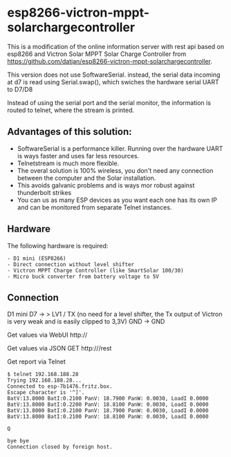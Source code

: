 # esp8266-victron-mppt-solarchargecontroller

This is a modification of the online information server with rest api based on esp8266 and Victron Solar MPPT Solar Charge Controller
from https://github.com/datjan/esp8266-victron-mppt-solarchargecontroller.

This version does not use SoftwareSerial. 
instead, the serial data  incoming at d7 is read using Serial.swap(), which swiches the hardware serial UART to D7/D8

Instead of using the serial port and the serial monitor, the information is routed to telnet, where the stream is printed.

## Advantages of this solution: 
- SoftwareSerial is a performance killer. Running over the hardware UART is ways faster and uses far less resources. 
- Telnetstream is much more flexible.
- The overal solution is 100% wireless, you don't need any connection between the computer and the Solar installation.
- This avoids galvanic problems and is ways mor robust against thunderbolt strikes
- You can us as many ESP devices as you want each one has its own IP and can be monitored from separate Telnet instances.


## Hardware
The following hardware is required:
```
- D1 mini (ESP8266)
- Direct connection without level shifter
- Victron MPPT Charge Controller (like SmartSolar 100/30)
- Micro buck converter from battery voltage to 5V
```

## Connection
  D1 mini D7 -> > LV1 / TX  (no need for a level shifter, the Tx output of Victron is very weak and is easily clipped to 3,3V)
  GND -> GND

  Get values via WebUI
  http://<IPADDR>

  Get values via JSON
  GET http://<IPADDR>/rest

  Get report via Telnet


```
$ telnet 192.168.188.28
Trying 192.168.188.28...
Connected to esp-7b1476.fritz.box.
Escape character is '^]'.
BatV:13.8000 BatI:0.2100 PanV: 18.7900 PanW: 0.0030, LoadI 0.0000
BatV:13.8000 BatI:0.2200 PanV: 18.8100 PanW: 0.0030, LoadI 0.0000
BatV:13.8000 BatI:0.2100 PanV: 18.7900 PanW: 0.0030, LoadI 0.0000
BatV:13.8000 BatI:0.2100 PanV: 18.8100 PanW: 0.0030, LoadI 0.0000

Q

bye bye
Connection closed by foreign host.
```

